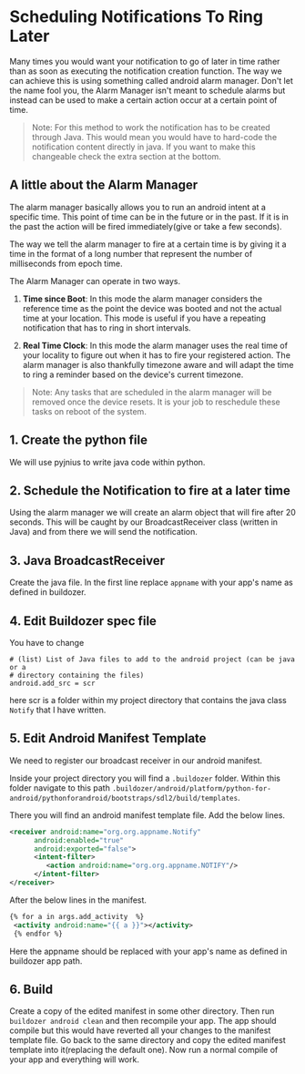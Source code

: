 # Scheduling Notifications To Ring Later

Many times you would want your notification to go of later in time rather than as soon as executing the notification creation function. The way we can achieve this is using something called android alarm manager. Don't let the name fool you, the Alarm Manager isn't meant to schedule alarms but instead can be used to make a certain action occur at a certain point of time.

> Note: For this method to work the notification has to be created through Java. This would mean you would have to hard-code the notification content directly in java. If you want to make this changeable check the extra section at the bottom.

## A little about the Alarm Manager

The alarm manager basically allows you to run an android intent at a specific time. This point of time can be in the future or in the past. If it is in the past the action will be fired immediately(give or take a few seconds).

The way we tell the alarm manager to fire at a certain time is by giving it a time in the format of a long number that represent the number of milliseconds from epoch time.

The Alarm Manager can operate in two ways.

  1. **Time since Boot**: In this mode the alarm manager considers the reference time as the point the device was booted and not the actual time at your location. This mode is useful if you have a repeating notification that has to ring in short intervals.

  2. **Real Time Clock**: In this mode the alarm manager uses the real time of your locality to figure out when it has to fire your registered action. The alarm manager is also thankfully timezone aware and will adapt the time to ring a reminder based on the device's current timezone.

> Note: Any tasks that are scheduled in the alarm manager will be removed once the device resets. It is your job to reschedule these tasks on reboot of the system.

## 1. Create the python file

  We will use pyjnius to write java code within python.

## 2. Schedule the Notification to fire at a later time

  Using the alarm manager we will create an alarm object that will fire after 20 seconds. This will be caught by our BroadcastReceiver class (written in Java) and from there we will send the notification.

## 3. Java BroadcastReceiver

  Create the java file. In the first line replace `appname` with your app's name as defined in buildozer.

## 4. Edit Buildozer spec file

  You have to change

  ```spec
  # (list) List of Java files to add to the android project (can be java or a
  # directory containing the files)
  android.add_src = scr
  ```

  here scr is a folder within my project directory that contains the java class `Notify` that I have written.

## 5. Edit Android Manifest Template

  We need to register our broadcast receiver in our android manifest.

  Inside your project directory you will find a `.buildozer` folder. Within this folder navigate to this path `.buildozer/android/platform/python-for-android/pythonforandroid/bootstraps/sdl2/build/templates`.

  There you will find an android manifest template file.
  Add the below lines.

  ```xml
  <receiver android:name="org.org.appname.Notify"
        android:enabled="true"
        android:exported="false">
        <intent-filter>
           <action android:name="org.org.appname.NOTIFY"/>
        </intent-filter>
  </receiver>
  ```

  After the below lines in the manifest.

  ```xml
  {% for a in args.add_activity  %}
   <activity android:name="{{ a }}"></activity>
   {% endfor %}
  ```

  Here the appname should be replaced with your app's name as defined in buildozer app path.

## 6. Build

  Create a copy of the edited manifest in some other directory.
  Then run `buildozer android clean` and then recompile your app. The app should compile but this would have reverted all your changes to the manifest template file. Go back to the same directory and copy the edited manifest template into it(replacing the default one). Now run a normal compile of your app and everything will work.

